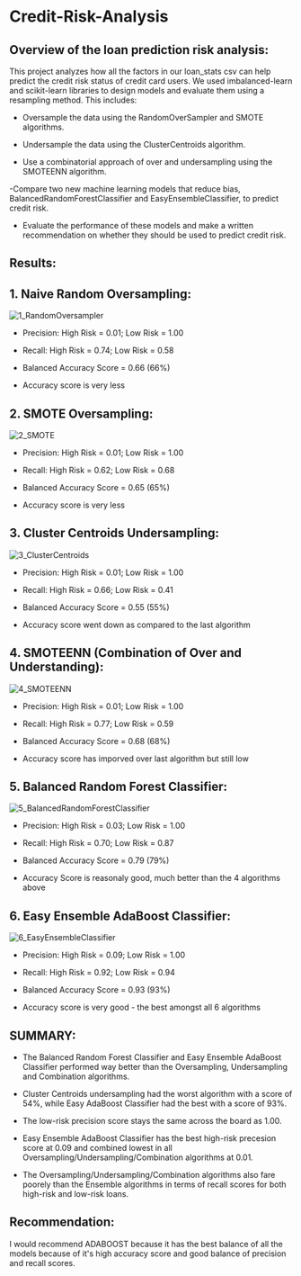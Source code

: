 # Credit-Risk-Analysis

## Overview of the loan prediction risk analysis:

This project analyzes how all the factors in our loan_stats csv can help predict the credit risk status of credit card users. We used imbalanced-learn and scikit-learn libraries to design models and evaluate them using a resampling method. This includes: 

- Oversample the data using the RandomOverSampler and SMOTE algorithms. 

- Undersample the data using the ClusterCentroids algorithm. 

- Use a combinatorial approach of over and undersampling using the SMOTEENN algorithm. 

-Compare two new machine learning models that reduce bias, BalancedRandomForestClassifier and EasyEnsembleClassifier, to predict credit risk.

- Evaluate the performance of these models and make a written recommendation on whether they should be used to predict credit risk.



## Results:

## 1. Naive Random Oversampling: 


![1_RandomOversampler](https://user-images.githubusercontent.com/104735724/185832754-b8ca03d9-163b-42fc-b154-deb4789468e0.png)

- Precision: High Risk = 0.01; Low Risk = 1.00

- Recall: High Risk = 0.74; Low Risk = 0.58

- Balanced Accuracy Score = 0.66 (66%)

- Accuracy score is very less


## 2. SMOTE Oversampling: 


![2_SMOTE](https://user-images.githubusercontent.com/104735724/185833142-a12a82f8-6088-4ea7-a908-71769235e35a.png)


- Precision: High Risk = 0.01; Low Risk = 1.00

- Recall: High Risk = 0.62; Low Risk = 0.68

- Balanced Accuracy Score = 0.65 (65%)

- Accuracy score is very less


## 3. Cluster Centroids Undersampling: 


![3_ClusterCentroids](https://user-images.githubusercontent.com/104735724/185833267-38dbcb8d-729f-48c6-bb1b-9843df051a43.png)


- Precision: High Risk = 0.01; Low Risk = 1.00

- Recall: High Risk = 0.66; Low Risk = 0.41

- Balanced Accuracy Score = 0.55 (55%)

- Accuracy score went down as compared to the last algorithm


## 4. SMOTEENN (Combination of Over and Understanding):


![4_SMOTEENN](https://user-images.githubusercontent.com/104735724/185833501-622f1f5a-1e57-456b-af21-f183a523aa2f.png)


- Precision: High Risk = 0.01; Low Risk = 1.00

- Recall: High Risk = 0.77; Low Risk = 0.59

- Balanced Accuracy Score = 0.68 (68%)

- Accuracy score has imporved over last algorithm but still low


## 5. Balanced Random Forest Classifier:


![5_BalancedRandomForestClassifier](https://user-images.githubusercontent.com/104735724/185833618-70ed317c-6a92-4af9-8b4c-4859f1f8511d.png)


- Precision: High Risk = 0.03; Low Risk = 1.00

- Recall: High Risk = 0.70; Low Risk = 0.87

- Balanced Accuracy Score = 0.79 (79%)

- Accuracy Score is reasonaly good, much better than the 4 algorithms above


## 6. Easy Ensemble AdaBoost Classifier:


![6_EasyEnsembleClassifier](https://user-images.githubusercontent.com/104735724/185833723-a5b66e25-3b1f-46a9-96bd-3c4a6a93f921.png)


- Precision: High Risk = 0.09; Low Risk = 1.00

- Recall: High Risk = 0.92; Low Risk = 0.94

- Balanced Accuracy Score = 0.93 (93%)

- Accuracy score is very good - the best amongst all 6 algorithms


## SUMMARY: 

- The Balanced Random Forest Classifier and Easy Ensemble AdaBoost Classifier performed way better than the Oversampling, Undersampling and Combination algorithms. 

- Cluster Centroids undersampling had the worst algorithm with a score of 54%, while Easy AdaBoost Classifier had the best with a score of 93%. 

- The low-risk precision score stays the same across the board as 1.00. 

- Easy Ensemble AdaBoost Classifier has the best high-risk precesion score at 0.09 and combined lowest in all Oversampling/Undersampling/Combination algorithms at 0.01.

- The Oversampling/Undersampling/Combination algorithms also fare poorely than the Ensemble algorithms in terms of recall scores for both high-risk and low-risk loans.


## Recommendation: 

I would recommend ADABOOST because it has the best balance of all the models because of it's high accuracy score and good balance of precision and recall scores.

